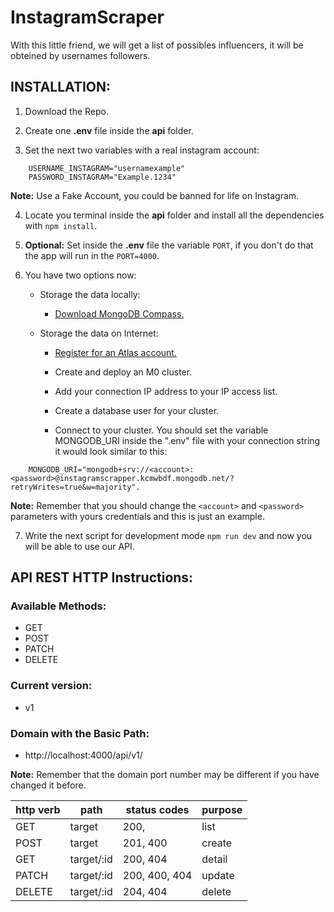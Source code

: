 # InstagramScraper
With this little friend, we will get a list of possibles influencers, it will be obteined by usernames followers.

##  INSTALLATION:
1. Download the Repo.

2. Create one **.env** file inside the **api** folder.

3. Set the next two variables with a real instagram account:

```
    USERNAME_INSTAGRAM="usernamexample"
    PASSWORD_INSTAGRAM="Example.1234"
```  
**Note:** Use a Fake Account, you could be banned for life on Instagram.

4. Locate you terminal inside the **api** folder and install all the dependencies with `npm install`. 

5. **Optional:** Set inside the **.env** file the variable `PORT`, if you don't do that the app will run in the `PORT=4000`.

6. You have two options now: 

    + Storage the data locally: 
        - [Download MongoDB Compass.](https://www.mongodb.com/docs/compass/current/install/)

    + Storage the data on Internet: 
        - [Register for an Atlas account.](https://www.mongodb.com/cloud/atlas/register)  

        - Create and deploy an M0 cluster.

        - Add your connection IP address to your IP access list.

        - Create a database user for your cluster.

        - Connect to your cluster. You should set the variable MONGODB_URI inside the ".env" file with your connection string it would look similar to this: 
```
    MONGODB_URI="mongodb+srv://<account>:<password>@instagramscrapper.kcmwbdf.mongodb.net/?retryWrites=true&w=majority".
```

**Note:** Remember that you should change the  `<account>` and `<password>` parameters with yours credentials and this is just an example.

7. Write the next script for development mode `npm run dev` and now you will be able to use our API.



## API REST HTTP Instructions:

### Available Methods: 
- GET
- POST
- PATCH
- DELETE 

### Current version:
- v1 

### Domain with the Basic Path:
- http://localhost:4000/api/v1/

**Note:** Remember that the domain port number may be different if you have changed it before.


| http verb | path                 | status codes  | purpose |
| --------- | -------------------- | ------------- | ------- |
| GET       | target               | 200,          | list    |
| POST      | target               | 201, 400      | create  |
| GET       | target/:id           | 200, 404      | detail  |
| PATCH     | target/:id           | 200, 400, 404 | update  |
| DELETE    | target/:id           | 204, 404      | delete  |
